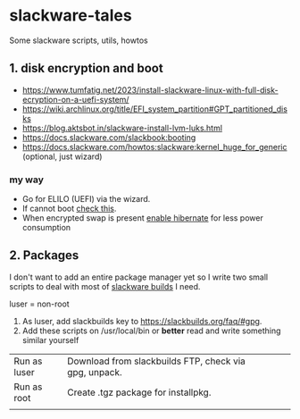 # slackware-tales
Some slackware scripts, utils, howtos

## 1. disk encryption and boot

- https://www.tumfatig.net/2023/install-slackware-linux-with-full-disk-ecryption-on-a-uefi-system/
- https://wiki.archlinux.org/title/EFI_system_partition#GPT_partitioned_disks
- https://blog.aktsbot.in/slackware-install-lvm-luks.html
- https://docs.slackware.com/slackbook:booting
- https://docs.slackware.com/howtos:slackware:kernel_huge_for_generic (optional, just wizard)

### my way

- Go for ELILO (UEFI) via the wizard.
- If cannot boot [check this](https://www.linuxquestions.org/questions/slackware-installation-40/elilo-boot-entry-not-being-configured-4175663976/#post6056260).
- When encrypted swap is present [enable hibernate](https://wiki.archlinux.org/title/Power_management/Suspend_and_hibernate) for less power consumption

## 2. Packages

I don't want to add an entire package manager yet so I write two small scripts to deal with most of [slackware builds](https://slackbuilds.org/) I need.

luser = non-root

1. As luser, add slackbuilds key to https://slackbuilds.org/faq/#gpg.
2. Add these scripts on /usr/local/bin or **better** read and write something similar yourself

|              |   |   |   |   |
|--------------|---|---|---|---|
| Run as luser  | Download from slackbuilds FTP, check via gpg, unpack.  |   |   |   |
| Run as root  | Create .tgz package for installpkg.  |   |   |   |
|              |   |   |   |   |
